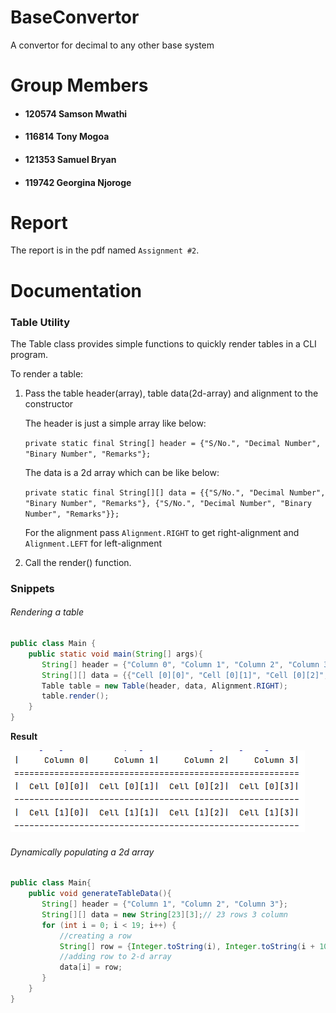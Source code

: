 # BaseConvertor
A convertor for decimal to any other base system
# Group Members
- #### 120574 Samson Mwathi
- #### 116814 Tony Mogoa
- #### 121353 Samuel Bryan
- #### 119742 Georgina Njoroge
# Report
The report is in the pdf named `Assignment #2`.
# Documentation
### Table Utility
The Table class provides simple functions to quickly render tables in a CLI program.

To render a table:
1. Pass the table header(array), table data(2d-array) and alignment to the constructor
   
    The header is just a simple array like below:
    
    `private static final String[] header = {"S/No.", "Decimal Number", "Binary Number", "Remarks"};`
    
    The data is a 2d array which can be like below:
    
    `private static final String[][] data = {{"S/No.", "Decimal Number", "Binary Number", "Remarks"}, {"S/No.", "Decimal Number", "Binary Number", "Remarks"}};`
    
    For the alignment pass `Alignment.RIGHT` to get right-alignment and `Alignment.LEFT` for left-alignment
2. Call the render() function.
### Snippets
###### Rendering a table
```java
public class Main {
    public static void main(String[] args){
       String[] header = {"Column 0", "Column 1", "Column 2", "Column 3"};
       String[][] data = {{"Cell [0][0]", "Cell [0][1]", "Cell [0][2]", "Cell [0][3]"}, {"Cell [1][0]", "Cell [1][1]", "Cell [1][2]", "Cell [1][3]"}};
       Table table = new Table(header, data, Alignment.RIGHT);
       table.render();
    }
}
```
**Result**

![result of the render](src/res/result.png)
###### Dynamically populating a 2d array
```java
public class Main{
    public void generateTableData(){
       String[] header = {"Column 1", "Column 2", "Column 3"};
       String[][] data = new String[23][3];// 23 rows 3 column
       for (int i = 0; i < 19; i++) {
           //creating a row
           String[] row = {Integer.toString(i), Integer.toString(i + 10), Integer.toString(i - 10)};
           //adding row to 2-d array
           data[i] = row;
       }
    }
}
```